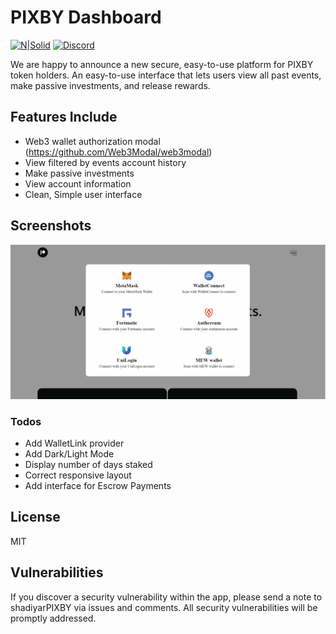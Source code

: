 # PIXBY Dashboard

[![N|Solid](https://badgen.net/twitter/follow/pixbytoken)](https://twitter.com/pixbytoken)
[![Discord](https://badgen.net/badge/icon/discord?icon=discord&label)](https://discord.gg/wDQg3cg)

We are happy to announce a new secure, easy-to-use platform for PIXBY token holders. An easy-to-use interface that lets users view all past events, make passive investments, and release rewards. 

## Features Include
- Web3 wallet authorization modal (https://github.com/Web3Modal/web3modal)
- View filtered by events account history
- Make passive investments
- View account information
- Clean, Simple user interface

## Screenshots
![PIXBY APP SCREENSHOT](https://github.com/PIXBY-Project/Assets/blob/master/screenshots_App.gif?raw=true)


### Todos

 - Add WalletLink provider
 - Add Dark/Light Mode
 - Display number of days staked
 - Correct responsive layout
 - Add interface for Escrow Payments

License
----

MIT

## Vulnerabilities
If you discover a security vulnerability within the app, please send a note to shadiyarPIXBY via issues and comments. All security vulnerabilities will be promptly addressed.

